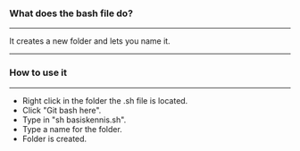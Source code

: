 ### What does the bash file do?
------

It creates a new folder and lets you name it.

------
### How to use it
------

* Right click in the folder the .sh file is located.
* Click "Git bash here".
* Type in "sh basiskennis.sh".
* Type a name for the folder.
* Folder is created.